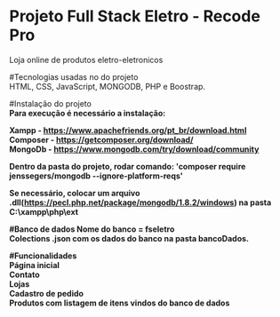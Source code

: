 <h1>Projeto Full Stack Eletro - Recode Pro</h1>

Loja online de produtos eletro-eletronicos

#Tecnologias usadas no do projeto<br>
 HTML, CSS, JavaScript, MONGODB, PHP e Boostrap.

#Instalação do projeto<br>
 <b>Para execução é necessário a instalação:<b>

 Xampp - https://www.apachefriends.org/pt_br/download.html<br>
 Composer - https://getcomposer.org/download/<br>
 MongoDb - https://www.mongodb.com/try/download/community <br>

 Dentro da pasta do projeto, rodar comando: 'composer require jenssegers/mongodb --ignore-platform-reqs'

 Se necessário, colocar um arquivo .dll(https://pecl.php.net/package/mongodb/1.8.2/windows) na pasta C:\xampp\php\ext


#Banco de dados
 Nome do banco = fseletro<br>
 Colections .json com os dados do banco na pasta bancoDados.

#Funcionalidades<br>
 Página inicial<br>
 Contato<br>
 Lojas<br>
 Cadastro de pedido<br>
 Produtos com listagem de itens vindos do banco de dados<br>

